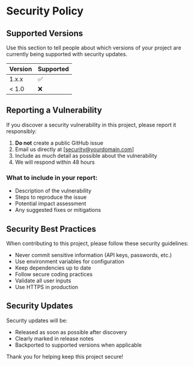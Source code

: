 # Security Policy

## Supported Versions

Use this section to tell people about which versions of your project are
currently being supported with security updates.

| Version | Supported          |
| ------- | ------------------ |
| 1.x.x   | :white_check_mark: |
| < 1.0   | :x:                |

## Reporting a Vulnerability

If you discover a security vulnerability in this project, please report it responsibly:

1. **Do not** create a public GitHub issue
2. Email us directly at [security@yourdomain.com]
3. Include as much detail as possible about the vulnerability
4. We will respond within 48 hours

### What to include in your report:
- Description of the vulnerability
- Steps to reproduce the issue
- Potential impact assessment
- Any suggested fixes or mitigations

## Security Best Practices

When contributing to this project, please follow these security guidelines:

- Never commit sensitive information (API keys, passwords, etc.)
- Use environment variables for configuration
- Keep dependencies up to date
- Follow secure coding practices
- Validate all user inputs
- Use HTTPS in production

## Security Updates

Security updates will be:
- Released as soon as possible after discovery
- Clearly marked in release notes
- Backported to supported versions when applicable

Thank you for helping keep this project secure!
